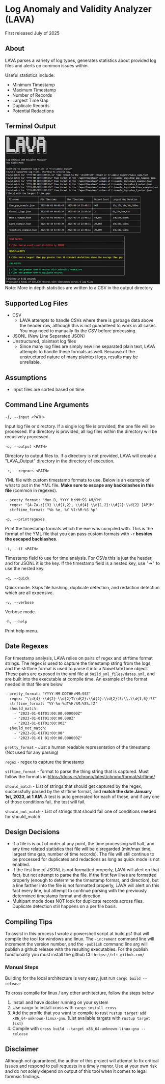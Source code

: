 # Log Anomaly and Validity Analyzer (LAVA)

First released July of 2025

## About

LAVA parses a variety of log types, generates statistics about provided log files and alerts on common issues within. 

Useful statistics include:
- Minimum Timestamp
- Maximum Timestamp
- Number of Records
- Largest Time Gap
- Duplicate Records
- Potential Redactions

## Terminal Output
![LAVA-terminal-output](images/lava_terminal_output.png)
Note: More in depth statistics are written to a CSV in the output directory

## Supported Log Files
- CSV
    - LAVA attempts to handle CSVs where there is garbage data above the header row, although this is not guaranteed to work in all cases. You may need to manually fix the CSV before processing.
- JSONL (New Line Separated JSON)
- Unstructured, plaintext log files
    - Since many log files are simply new line separated plain text, LAVA attempts to handle these formats as well. Because of the unstructured nature of many plaintext logs, results may be unreliable. 
## Assumptions
- Input files are sorted based on time

## Command Line Arguments
  `-i, --input <PATH>`

  Input log file or directory. If a single log file is provided, the one file will be processed.  If a directory is provided, all log files within the directory will be recusively processed.
  
  `-o, --output <PATH>`   
  
  Directory to output files to. If a directory is not provided, LAVA will create a "LAVA_Output" directory in the directory of execution.

  `-r, --regexes <PATH>`

  YML file with custom timestamp formats to use. Below is an example of what to put in the YML file. **Make sure to escape any backslashes in this file** (common in regexes).
  ```
  - pretty_format: "Mon D, YYYY h:MM:SS AM/PM"
    regex: "[A-Za-z]{3} \\d{1,2}, \\d{4} \\d{1,2}:\\d{2}:\\d{2} [AP]M"
    strftime_format: "%b %e, %Y %l:%M:%S %p"
  ```

  `-p, --printregexes`
  
  Print the timestamp formats which the exe was compiled with. This is the format of the YML file that you can pass custom formats with `-r` **besides the escaped backlashes**.

  `-t, --tf <PATH>`
  
  Timestamp field to use for time analysis. For CSVs this is just the header, and for JSONL it is the key. If the timestamp field is a nested key, use "->" to use the nested key.

  `-q, --quick`
  
  Quick mode. Skips file hashing, duplicate detection, and redaction detection which are all expensive.

  `-v, --verbose`
  
  Verbose mode.
  
  `-h, --help`
  
  Print help menu.

## Date Regexes

For timestamp analysis, LAVA relies on pairs of regex and strftime format strings. The regex is used to capture the timestamp string from the logs, and the strftime format is used to parse it into a NaiveDateTime object. These pairs are exposed in the yml file at `build_yml_files/dates.yml`, and are built into the executable at compile time. An example of the format needed in that file are below 
```
- pretty_format: "YYYY-MM-DDTHH:MM:SSZ"
  regex: "\\d{4}-\\d{2}-\\d{2}T\\d{2}:\\d{2}:\\d{2}(?:\\.\\d{1,6})?Z"
  strftime_format: "%Y-%m-%dT%H:%M:%S%.fZ"
  should_match:
    - "2023-01-01T01:00:00.000000Z"
    - "2023-01-01T01:00:00.000Z"
    - "2023-01-01T01:00:00Z"
  should_not_match:
    - "2023-01-01T01:00:00"
    - "2023-01-01 01:00:00.000000Z"
```
`pretty_format` - Just a human readable representation of the timestamp (Not used for any parsing)

`regex` - regex to capture the timestamp

`stftime_format` - format to parse the thing string that is captured. Must follow the formats in https://docs.rs/chrono/latest/chrono/format/strftime/

`should_match` - List of strings that should get captured by the regex, successfully parsed by the strftime format, and **match the date January 1st, 2023, at 1 AM**. A test is auto generated for each of these, and if any one of those conditions fail, the test will fail.

`should_not_match` - List of strings that should fail one of conditions needed for should_match. 

## Design Decisions
- If a file is is out of order at any point, the time processing will halt, and any time related statistics that file will be disregarded (min/max time, largest time gap, number of time records). The file will still continue to be processed for duplicates and redactions as long as quick mode is not enabled. 
- If the first line of JSONL is not formatted properly, LAVA will alert on that fact, but not attempt to parse the file. If the first few lines are formatted properly (enough to determine the timestamp format, and direction), but a line farther into the file is not formatted properly, LAVA will alert on this fact every line, but attempt to continue parsing with the previously determined timestamp format and direction.
- Multipart mode does NOT look for duplicate records across files. Duplicate detection still happens on a per file basis. 

## Compiling Tips
To assist in this process I wrote a powershell script at build.ps1 that will compile the tool for windows and linux. The `-increment` command line will increment the version number, and the `-publish` command line arg will publish a github release with the resulting executables. For the publish functionality you must install the github CLI `https://cli.github.com/`

### Manual Steps
Building for the local architecture is very easy, just run `cargo build --release`

To cross compile for linux / any other architecture, follow the steps below
1. Install and have docker running on your system
2. Use cargo to install cross with `cargo install cross`
3. Add the profile that you want to compile to rust `rustup target add x86_64-unknown-linux-gnu`. (List available targets with `rustup target list`)
4. Compile with `cross build --target x86_64-unknown-linux-gnu --release`




## Disclaimer

Although not guaranteed, the author of this project will attempt to fix critical issues and respond to pull requests in a timely manor. Use at your own risk and do not solely depend on output of this tool when it comes to legal forensic findings.